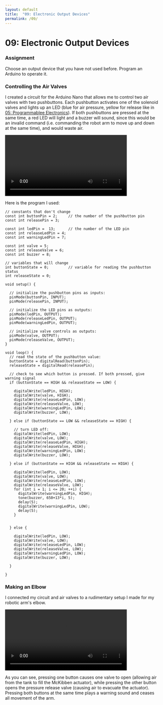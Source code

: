 ```yaml
---
layout: default
title:  "09: Electronic Output Devices"
permalink: /09/
---
```


# 09: Electronic Output Devices

### Assignment

Choose an output device that you have not used before. Program an Arduino to operate it.

### Controlling the Air Valves

I created a circuit for the Arduino Nano that allows me to control two air valves with two pushbuttons. Each pushbutton activates one of the solenoid valves and lights up an LED (blue for air pressure, yellow for release like in [05: Programmablee Electronics](https://kem406.github.io/PHYS-S12/05/)). If both pushbuttons are pressed at the same time, a red LED will light and a buzzer will sound, since this would be an invalid command (i.e. commanding the robot arm to move up and down at the same time), and would waste air.

<video width="400" video controls>
	<source src="circuit.mp4" type="video/mp4">
</video>

Here is the program I used:

```
// constants that don't change
const int buttonPin = 2;     // the number of the pushbutton pin
const int releasePin = 3;

const int ledPin =  13;      // the number of the LED pin
const int releaseLedPin = 4;
const int warningLedPin = 7;

const int valve = 5;
const int releaseValve = 6;
const int buzzer = 8;

// variables that will change
int buttonState = 0;         // variable for reading the pushbutton status
int releaseState = 0;

void setup() {

  // initialize the pushbutton pins as inputs:
  pinMode(buttonPin, INPUT);
  pinMode(releasePin, INPUT);

  // initialize the LED pins as outputs:
  pinMode(ledPin, OUTPUT);
  pinMode(releaseLedPin, OUTPUT);
  pinMode(warningLedPin, OUTPUT);

  // initialize valve controls as outputs:
  pinMode(valve, OUTPUT);
  pinMode(releaseValve, OUTPUT);
}

void loop() {
  // read the state of the pushbutton value:
  buttonState = digitalRead(buttonPin);
  releaseState = digitalRead(releasePin);

  // check to see which button is pressed. If both pressed, give warning signal
  if (buttonState == HIGH && releaseState == LOW) {

    digitalWrite(ledPin, HIGH);
    digitalWrite(valve, HIGH);
    digitalWrite(releaseLedPin, LOW);
    digitalWrite(releaseValve, LOW);
    digitalWrite(warningLedPin, LOW);
    digitalWrite(buzzer, LOW);

  } else if (buttonState == LOW && releaseState == HIGH) {

    // turn LED off:
    digitalWrite(ledPin, LOW);
    digitalWrite(valve, LOW);
    digitalWrite(releaseLedPin, HIGH);
    digitalWrite(releaseValve, HIGH);
    digitalWrite(warningLedPin, LOW);
    digitalWrite(buzzer, LOW);

  } else if (buttonState == HIGH && releaseState == HIGH) {

    digitalWrite(ledPin, LOW);
    digitalWrite(valve, LOW);
    digitalWrite(releaseLedPin, LOW);
    digitalWrite(releaseValve, LOW);
    for (int i = 1; i <= 20; ++i) {
      digitalWrite(warningLedPin, HIGH);
      tone(buzzer, 650+13*i, 5);
      delay(5);
      digitalWrite(warningLedPin, LOW);
      delay(5);
    }


  } else {

    digitalWrite(ledPin, LOW);
    digitalWrite(valve, LOW);
    digitalWrite(releaseLedPin, LOW);
    digitalWrite(releaseValve, LOW);
    digitalWrite(warningLedPin, LOW);
    digitalWrite(buzzer, LOW);

  }

}
```

### Making an Elbow

I connected my circuit and air valves to a rudimentary setup I made for my robotic arm's elbow.

<video width="400" video controls>
	<source src="arm.mp4" type="video/mp4">
</video>

As you can see, pressing one button causes one valve to open (allowing air from the tank to fill the McKibben actuator), while pressing the other button opens the pressure release valve (causing air to evacuate the actuator). Pressing both buttons at the same time plays a warning sound and ceases all movement of the arm.
